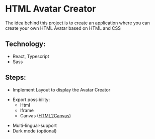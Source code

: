 # HTML Avatar Creator

The idea behind this project is to create an application where you can create your own HTML Avatar based on HTML and CSS 

## Technology:
* React, Typescript
* Sass

## Steps:
* Implement Layout to display the Avatar Creator
- Export possibility:
  - Html
  - Iframe
  - Canvas ([HTML2Canvas](https://html2canvas.hertzen.com/))

* Multi-lingual-support
* Dark mode (optional)
